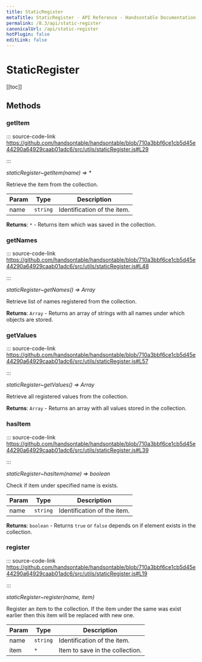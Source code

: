 ```yaml
---
title: StaticRegister
metaTitle: StaticRegister - API Reference - Handsontable Documentation
permalink: /8.3/api/static-register
canonicalUrl: /api/static-register
hotPlugin: false
editLink: false
---
```


# StaticRegister

[[toc]]
## Methods

### getItem
  
::: source-code-link https://github.com/handsontable/handsontable/blob/710a3bbf6ce1cb5d45e44290a64929caab01adc6/src/utils/staticRegister.js#L29

:::

_staticRegister~getItem(name) ⇒ \*_

Retrieve the item from the collection.


| Param | Type | Description |
| --- | --- | --- |
| name | `string` | Identification of the item. |


**Returns**: `*` - Returns item which was saved in the collection.  

### getNames
  
::: source-code-link https://github.com/handsontable/handsontable/blob/710a3bbf6ce1cb5d45e44290a64929caab01adc6/src/utils/staticRegister.js#L48

:::

_staticRegister~getNames() ⇒ Array_

Retrieve list of names registered from the collection.


**Returns**: `Array` - Returns an array of strings with all names under which objects are stored.  

### getValues
  
::: source-code-link https://github.com/handsontable/handsontable/blob/710a3bbf6ce1cb5d45e44290a64929caab01adc6/src/utils/staticRegister.js#L57

:::

_staticRegister~getValues() ⇒ Array_

Retrieve all registered values from the collection.


**Returns**: `Array` - Returns an array with all values stored in the collection.  

### hasItem
  
::: source-code-link https://github.com/handsontable/handsontable/blob/710a3bbf6ce1cb5d45e44290a64929caab01adc6/src/utils/staticRegister.js#L39

:::

_staticRegister~hasItem(name) ⇒ boolean_

Check if item under specified name is exists.


| Param | Type | Description |
| --- | --- | --- |
| name | `string` | Identification of the item. |


**Returns**: `boolean` - Returns `true` or `false` depends on if element exists in the collection.  

### register
  
::: source-code-link https://github.com/handsontable/handsontable/blob/710a3bbf6ce1cb5d45e44290a64929caab01adc6/src/utils/staticRegister.js#L19

:::

_staticRegister~register(name, item)_

Register an item to the collection. If the item under the same was exist earlier then this item will be replaced with new one.


| Param | Type | Description |
| --- | --- | --- |
| name | `string` | Identification of the item. |
| item | `*` | Item to save in the collection. |


